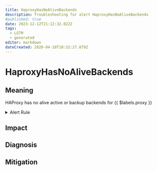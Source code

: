 ```yaml
---
title: HaproxyHasNoAliveBackends
description: Troubleshooting for alert HaproxyHasNoAliveBackends
#published: true
date: 2023-12-12T21:12:32.022Z
tags: 
  - LGTM
  - generated
editor: markdown
dateCreated: 2020-04-10T18:32:27.079Z
---
```


# HaproxyHasNoAliveBackends

## Meaning
[//]: # "Short paragraph that explains what the alert means"
HAProxy has no alive active or backup backends for {{ $labels.proxy }}

<details>
  <summary>Alert Rule</summary>

{{% rule "haproxy/embedded-exporter-v2.yml" "HaproxyHasNoAliveBackends" %}}

<!-- Rule when generated

```yaml
alert: HaproxyHasNoAliveBackends
expr: haproxy_backend_active_servers + haproxy_backend_backup_servers == 0
for: 0m
labels:
    severity: critical
annotations:
    summary: HAproxy has no alive backends (instance {{ $labels.instance }})
    description: |-
        HAProxy has no alive active or backup backends for {{ $labels.proxy }}
          VALUE = {{ $value }}
          LABELS = {{ $labels }}
    runbook: https://github.com/srerun/prometheus-alerts/blob/main/content/runbooks/embedded-exporter-v2/HaproxyHasNoAliveBackends.md

```

-->

</details>


## Impact
[//]: # "What could / will happen if the alert is not addressed"



## Diagnosis
[//]: # "Steps to take to identify the cause of the problem"



## Mitigation
[//]: # "The steps necessary to resolve the alert"
